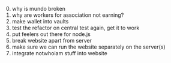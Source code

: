 0. why is mundo broken
0. why are workers for association not earning?
1. make wallet into vaults
2. test the refactor on central test again, get it to work
3. put feelers out there for node.js
4. break website apart from server
5. make sure we can run the website separately on the server(s)
6. integrate notwhoiam stuff into website
